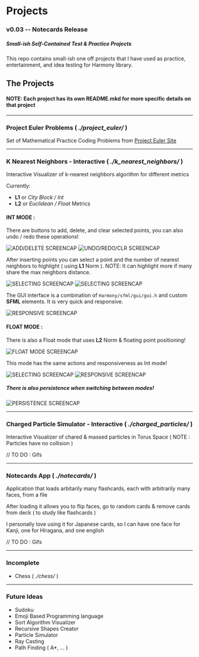 # Projects
### v0.03 -- Notecards Release
##### Small-ish Self-Contained Test & Practice Projects
This repo contains small-ish one off projects that I have used as practice, entertainment, and idea testing for Harmony library.

## The Projects

#### NOTE: Each project has its own README.mkd for more specific details on that project

---
### Project Euler Problems ( *./project_euler/* )
Set of Mathematical Practice Coding Problems from [Project Euler Site](https://projecteuler.net/)

---
### K Nearest Neighbors - Interactive ( *./k\_nearest\_neighbors/* )
Interactive Visualizer of k-nearest neighbors algorithm for different metrics

Currently:

* **L1** or *City Block / Int*
* **L2** or *Euclidean / Float* Metrics

#### INT MODE :
There are buttons to add, delete, and clear selected points, you can also undo / redo these operations!

![ADD/DELETE SCREENCAP](https://github.com/b-j-roberts/Projects/tree/master/demos/k_nearest_neighbors/int_mode_screencap.gif)
![UNDO/REDO/CLR SCREENCAP](https://github.com/b-j-roberts/Projects/tree/master/demos/k_nearest_neighbors/int_undo_redo_screencap.gif)

After inserting points you can select a point and the number of nearest neighbors to highlight ( using **L1** Norm ). 
NOTE: It can highlight more if many share the max neighbors distance.

![SELECTING SCREENCAP](https://github.com/b-j-roberts/Projects/tree/master/demos/k_nearest_neighbors/int_selecting_screencap.gif)
![SELECTING SCREENCAP](https://github.com/b-j-roberts/Projects/tree/master/demos/k_nearest_neighbors/int_selecting_screencap_2.gif)

The GUI interface is a combination of `Harmony/sfml/gui/gui.h` and custom **SFML** elements. It is very quick and responsive.

![RESPONSIVE SCREENCAP](https://github.com/b-j-roberts/Projects/tree/master/demos/k_nearest_neighbors/int_responsive_screencap.gif)

#### FLOAT MODE :
There is also a Float mode that uses **L2** Norm & floating point positioning!

![FLOAT MODE SCREENCAP](https://github.com/b-j-roberts/Projects/tree/master/demos/k_nearest_neighbors/float_mode_screencap.gif)

This mode has the same actions and responsiveness as Int mode!

![SELECTING SCREENCAP](https://github.com/b-j-roberts/Projects/tree/master/demos/k_nearest_neighbors/float_select_screencap.gif)
![RESPONSIVE SCREENCAP](https://github.com/b-j-roberts/Projects/tree/master/demos/k_nearest_neighbors/float_responsive_screencap.gif)

##### There is also persistence when switching between modes!

![PERSISTENCE SCREENCAP](https://github.com/b-j-roberts/Projects/tree/master/demos/k_nearest_neighbors/mode_persistence_screencap.gif)

---
### Charged Particle Simulator - Interactive ( *./charged_particles/* )
Interactive Visualizer of chared & massed particles in Torus Space ( NOTE : Particles have no collision )

// TO DO : Gifs

---
### Notecards App ( *./notecards/* )
Application that loads arbitarily many flashcards, each with arbitrarily many faces, from a file

After loading it allows you to flip faces, go to random cards & remove cards from deck ( to study like flashcards )

I personally love using it for Japanese cards, so I can have one face for Kanji, one for Hiragana, and one english

// TO DO : Gifs

---
### Incomplete
* Chess ( *./chess/* )

---
### Future Ideas
* Sudoku
* Emoji Based Programming language
* Sort Algorithm Visualizer
* Recursive Shapes Creator
* Particle Simulator
* Ray Casting
* Path Finding ( A*, ... )
